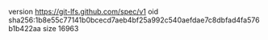 version https://git-lfs.github.com/spec/v1
oid sha256:1b8e55c77141b0bcecd7aeb4bf25a992c540aefdae7c8dbfad4fa576b1b422aa
size 16963
